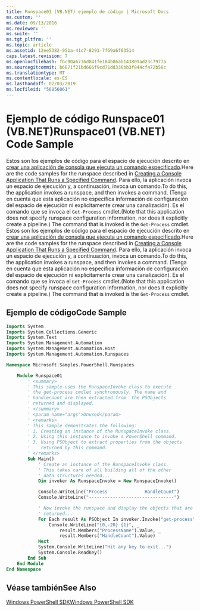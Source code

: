 ```yaml
---
title: Runspace01 (VB.NET) ejemplo de código | Microsoft Docs
ms.custom: ''
ms.date: 09/13/2016
ms.reviewer: ''
ms.suite: ''
ms.tgt_pltfrm: ''
ms.topic: article
ms.assetid: 12ee5382-95ba-41c7-8291-7f69a6f63514
caps.latest.revision: 7
ms.openlocfilehash: fbc90a6736d841fe184b86ab143809ad23c7977a
ms.sourcegitcommit: b6871f21bd666f9cd71dd336bb3f844cf472b56c
ms.translationtype: MT
ms.contentlocale: es-ES
ms.lasthandoff: 02/03/2019
ms.locfileid: "56856061"
---
```

# <a name="runspace01-vbnet-code-sample"></a><span data-ttu-id="fdcf4-102">Ejemplo de código Runspace01 (VB.NET)</span><span class="sxs-lookup"><span data-stu-id="fdcf4-102">Runspace01 (VB.NET) Code Sample</span></span>

<span data-ttu-id="fdcf4-103">Estos son los ejemplos de código para el espacio de ejecución descrito en [crear una aplicación de consola que ejecuta un comando especificado](http://msdn.microsoft.com/en-us/793a6570-a072-4799-840b-172f28ce620e).</span><span class="sxs-lookup"><span data-stu-id="fdcf4-103">Here are the code samples for the runspace described in [Creating a Console Application That Runs a Specified Command](http://msdn.microsoft.com/en-us/793a6570-a072-4799-840b-172f28ce620e).</span></span> <span data-ttu-id="fdcf4-104">Para ello, la aplicación invoca un espacio de ejecución y, a continuación, invoca un comando.</span><span class="sxs-lookup"><span data-stu-id="fdcf4-104">To do this, the application invokes a runspace, and then invokes a command.</span></span> <span data-ttu-id="fdcf4-105">(Tenga en cuenta que esta aplicación no especifica información de configuración del espacio de ejecución ni explícitamente crear una canalización). Es el comando que se invoca el `Get-Process` cmdlet.</span><span class="sxs-lookup"><span data-stu-id="fdcf4-105">(Note that this application does not specify runspace configuration information, nor does it explicitly create a pipeline.) The command that is invoked is the `Get-Process` cmdlet.</span></span>
<span data-ttu-id="fdcf4-106">Estos son los ejemplos de código para el espacio de ejecución descrito en [crear una aplicación de consola que ejecuta un comando especificado](http://msdn.microsoft.com/en-us/793a6570-a072-4799-840b-172f28ce620e).</span><span class="sxs-lookup"><span data-stu-id="fdcf4-106">Here are the code samples for the runspace described in [Creating a Console Application That Runs a Specified Command](http://msdn.microsoft.com/en-us/793a6570-a072-4799-840b-172f28ce620e).</span></span> <span data-ttu-id="fdcf4-107">Para ello, la aplicación invoca un espacio de ejecución y, a continuación, invoca un comando.</span><span class="sxs-lookup"><span data-stu-id="fdcf4-107">To do this, the application invokes a runspace, and then invokes a command.</span></span> <span data-ttu-id="fdcf4-108">(Tenga en cuenta que esta aplicación no especifica información de configuración del espacio de ejecución ni explícitamente crear una canalización). Es el comando que se invoca el `Get-Process` cmdlet.</span><span class="sxs-lookup"><span data-stu-id="fdcf4-108">(Note that this application does not specify runspace configuration information, nor does it explicitly create a pipeline.) The command that is invoked is the `Get-Process` cmdlet.</span></span>

## <a name="code-sample"></a><span data-ttu-id="fdcf4-109">Ejemplo de código</span><span class="sxs-lookup"><span data-stu-id="fdcf4-109">Code Sample</span></span>

```vb
Imports System
Imports System.Collections.Generic
Imports System.Text
Imports System.Management.Automation
Imports System.Management.Automation.Host
Imports System.Management.Automation.Runspaces

Namespace Microsoft.Samples.PowerShell.Runspaces

    Module Runspace01
        ' <summary>
        ' This sample uses the RunspaceInvoke class to execute
        ' the get-process cmdlet synchronously. The name and
        ' handlecount are then extracted from  the PSObjects
        ' returned and displayed.
        ' </summary>
        ' <param name="args">Unused</param>
        ' <remarks>
        ' This sample demonstrates the following:
        ' 1. Creating an instance of the RunspaceInvoke class.
        ' 2. Using this instance to invoke a PowerShell command.
        ' 3. Using PSObject to extract properties from the objects
        '    returned by this command.
        ' </remarks>
        Sub Main()
            ' Create an instance of the RunspaceInvoke class.
            ' This takes care of all building all of the other
            ' data structures needed...
            Dim invoker As RunspaceInvoke = New RunspaceInvoke()

            Console.WriteLine("Process              HandleCount")
            Console.WriteLine("--------------------------------")

            ' Now invoke the runspace and display the objects that are
            ' returned...
            For Each result As PSObject In invoker.Invoke("get-process")
                Console.WriteLine("{0,-20} {1}", _
                    result.Members("ProcessName").Value, _
                    result.Members("HandleCount").Value)
            Next
            System.Console.WriteLine("Hit any key to exit...")
            System.Console.ReadKey()
        End Sub
    End Module
End Namespace
```

<!-- TODO!!!: [!code-csharp[Runspace01.vb](../../powershell-sdk-samples/SDK-2.0/vb/Runspace01/Runspace01.vb#L09-L53 "Runspace01.vb")] -->

## <a name="see-also"></a><span data-ttu-id="fdcf4-110">Véase también</span><span class="sxs-lookup"><span data-stu-id="fdcf4-110">See Also</span></span>

[<span data-ttu-id="fdcf4-111">Windows PowerShell SDK</span><span class="sxs-lookup"><span data-stu-id="fdcf4-111">Windows PowerShell SDK</span></span>](../windows-powershell-reference.md)